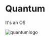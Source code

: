 # Quantum
It's an OS

![quantumlogo](https://user-images.githubusercontent.com/88911601/149186626-429819c9-a4cb-420d-b1e8-8921aaa2e305.png)
